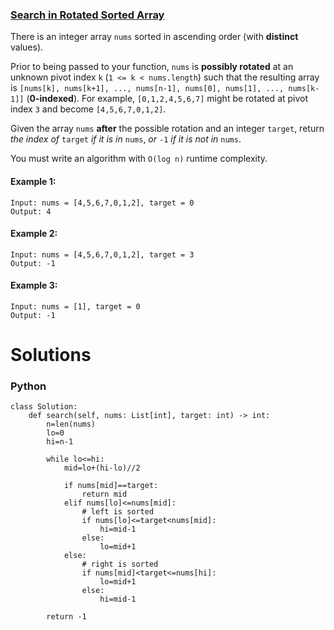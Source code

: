 ### [Search in Rotated Sorted Array](https://leetcode.com/problems/search-in-rotated-sorted-array/) <br>

There is an integer array `nums` sorted in ascending order (with **distinct** values).

Prior to being passed to your function, `nums` is **possibly rotated** at an unknown pivot index `k` (`1 <= k < nums.length`) such that the resulting array is `[nums[k], nums[k+1], ..., nums[n-1], nums[0], nums[1], ..., nums[k-1]]` (**0-indexed**). For example, `[0,1,2,4,5,6,7]` might be rotated at pivot index `3` and become `[4,5,6,7,0,1,2]`.

Given the array `nums` **after** the possible rotation and an integer `target`, return *the index of* `target` *if it is in* `nums`, *or* `-1` *if it is not in* `nums`.

You must write an algorithm with `O(log n)` runtime complexity.


#### Example 1:

```
Input: nums = [4,5,6,7,0,1,2], target = 0
Output: 4

```

#### Example 2:

```
Input: nums = [4,5,6,7,0,1,2], target = 3
Output: -1

```


#### Example 3:

```
Input: nums = [1], target = 0
Output: -1

```


# Solutions

### Python
```
class Solution:
    def search(self, nums: List[int], target: int) -> int:
        n=len(nums)
        lo=0
        hi=n-1
        
        while lo<=hi:
            mid=lo+(hi-lo)//2
            
            if nums[mid]==target:
                return mid
            elif nums[lo]<=nums[mid]:
                # left is sorted
                if nums[lo]<=target<nums[mid]:
                    hi=mid-1
                else:
                    lo=mid+1
            else:
                # right is sorted
                if nums[mid]<target<=nums[hi]:
                    lo=mid+1
                else:
                    hi=mid-1
        
        return -1

```
